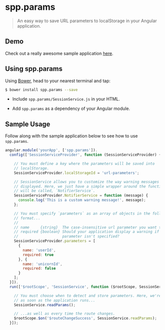 # spp.params

> An easy way to save URL parameters to localStorage in your Angular application.


## Demo

Check out a really awesome sample application [here](http://embed.plnkr.co/FivsKkrRbIkuhfNqTHdG/preview).


## Using spp.params

Using [Bower](http://bower.io), head to your nearest terminal and tap:

```bash
$ bower install spp.params --save
```

- Include `spp.params/SessionService.js` in your HTML.

- Add `spp.params` as a dependency of your Angular module.


## Sample Usage
Follow along with the sample application below to see how to use `spp.params`.

```js
angular.module('yourApp', ['spp.params']).
  config(['SessionServiceProvider', function (SessionServiceProvider) {

    // You must define a key where the parameters will be saved into
    // localStorage.
    SessionServiceProvider.localStorageId = 'url-parameters';

    // SessionService allows you to customize the way warning messages are
    // displayed. Here, we just have a simple wrapper around the function that
    // will be called, `NotifierService`.
    SessionServiceProvider.NotifierService = function (message) {
      console.log('This is a custom warning message!', message);
    };

    // You must specify `parameters` as an array of objects in the following
    // format...
    //
    // name     {string}  The case-insensitive url parameter you want to cache.
    // required {boolean} Should your application display a warning if this
    //                    parameter isn't specified?
    SessionServiceProvider.parameters = [
      {
        name: 'userId',
        required: true
      }, {
        name: 'unicornId',
        required: false
      }
    ];
  }]).
  run(['$rootScope', 'SessionService', function ($rootScope, SessionService) {

    // You must choose when to detect and store parameters. Here, we're running it
    // as soon as the application runs...
    SessionService.readParams();

    // ...as well as every time the route changes.
    $rootScope.$on('$routeChangeSuccess', SessionService.readParams);
  }]);
```
